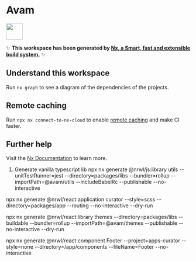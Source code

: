 # Avam

<a alt="Nx logo" href="https://nx.dev" target="_blank" rel="noreferrer"><img src="https://raw.githubusercontent.com/nrwl/nx/master/images/nx-logo.png" width="45"></a>

✨ **This workspace has been generated by [Nx, a Smart, fast and extensible build system.](https://nx.dev)** ✨

## Understand this workspace

Run `nx graph` to see a diagram of the dependencies of the projects.

## Remote caching

Run `npx nx connect-to-nx-cloud` to enable [remote caching](https://nx.app) and make CI faster.

## Further help

Visit the [Nx Documentation](https://nx.dev) to learn more.



1. Generate vanilla typescript lib
npx nx generate @nrwl/js:library utils --unitTestRunner=jest --directory=packages/libs --bundler=rollup --importPath=@avam/utils --includeBabelRc --publishable --no-interactive

npx nx generate @nrwl/react:application curator --style=scss --directory=packages/app --routing --no-interactive --dry-run

npx nx generate @nrwl/react:library themes --directory=packages/libs --buildable --bundler=rollup --importPath=@avam/themes --publishable --no-interactive --dry-run 

npx nx generate @nrwl/react:component Footer --project=apps-curator --style=none --directory=/app/components --fileName=Footer --no-interactive 